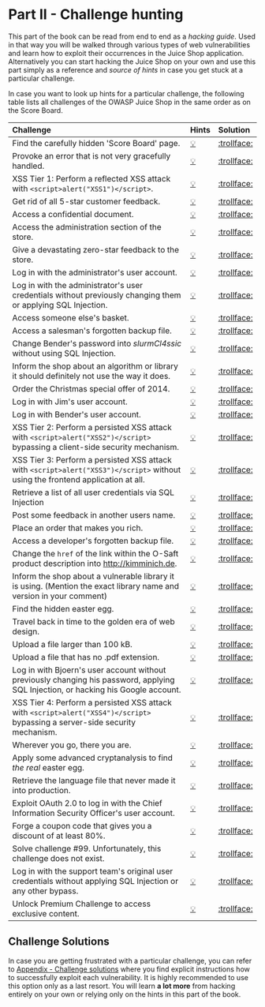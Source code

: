 # Part II - Challenge hunting

This part of the book can be read from end to end as a _hacking guide_.
Used in that way you will be walked through various types of web
vulnerabilities and learn how to exploit their occurrences in the Juice
Shop application. Alternatively you can start hacking the Juice Shop on
your own and use this part simply as a reference and _source of hints_
in case you get stuck at a particular challenge.

In case you want to look up hints for a particular challenge, the
following table lists all challenges of the OWASP Juice Shop in the same
order as on the Score Board.

| Challenge                                                                                                                          | Hints                                                                                                                                   | Solution                                                                                                                                          |
|:-----------------------------------------------------------------------------------------------------------------------------------|:----------------------------------------------------------------------------------------------------------------------------------------|:--------------------------------------------------------------------------------------------------------------------------------------------------|
| Find the carefully hidden 'Score Board' page.                                                                                      | [ :bulb: ](score-board.md#find-the-carefully-hidden-score-board-page)                                                                   | [ :trollface: ](../appendix/README.md#find-the-carefully-hidden-score-board-page)                                                                 |
| Provoke an error that is not very gracefully handled.                                                                              | [ :bulb: ](leakage.md#provoke-an-error-that-is-not-very-gracefully-handled)                                                             | [ :trollface: ](../appendix/README.md#provoke-an-error-that-is-not-very-gracefully-handled)                                                       |
| XSS Tier 1: Perform a reflected XSS attack with `<script>alert("XSS1")</script>`.                                                  | [ :bulb: ](xss.md#xss-tier-1-perform-a-reflected-xss-attack)                                                                            | [ :trollface: ](../appendix/README.md#xss-tier-1-perform-a-reflected-xss-attack)                                                                  |
| Get rid of all 5-star customer feedback.                                                                                           | [ :bulb: ](privilege-escalation.md#get-rid-of-all-5-star-customer-feedback)                                                             | [ :trollface: ](../appendix/README.md#get-rid-of-all-5-star-customer-feedback)                                                                    |
| Access a confidential document.                                                                                                    | [ :bulb: ](forgotten-content.md#access-a-confidential-document)                                                                         | [ :trollface: ](../appendix/README.md#access-a-confidential-document)                                                                             |
| Access the administration section of the store.                                                                                    | [ :bulb: ](privilege-escalation.md#access-the-administration-section-of-the-store)                                                      | [ :trollface: ](../appendix/README.md#access-the-administration-section-of-the-store)                                                             |
| Give a devastating zero-star feedback to the store.                                                                                | [ :bulb: ](validation.md#give-a-devastating-zero-star-feedback-to-the-store)                                                            | [ :trollface: ](../appendix/README.md#give-a-devastating-zero-star-feedback-to-the-store)                                                         |
| Log in with the administrator's user account.                                                                                      | [ :bulb: ](sqli.md#log-in-with-the-administrators-user-account)                                                                         | [ :trollface: ](../appendix/README.md#log-in-with-the-administrators-user-account)                                                                |
| Log in with the administrator's user credentials without previously changing them or applying SQL Injection.                       | [ :bulb: ](weak-security.md#log-in-with-the-administrators-user-credentials-without-previously-changing-them-or-applying-sql-injection) | [ :trollface: ](../appendix/README.md#log-in-with-the-administrators-user-credentials-without-previously-changing-them-or-applying-sql-injection) |
| Access someone else's basket.                                                                                                      | [ :bulb: ](privilege-escalation.md#access-someone-elses-basket)                                                                         | [ :trollface: ](../appendix/README.md#access-someone-elses-basket)                                                                                |
| Access a salesman's forgotten backup file.                                                                                         | [ :bulb: ](forgotten-content.md#access-a-salesmans-forgotten-backup-file)                                                               | [ :trollface: ](../appendix/README.md#access-a-salesmans-forgotten-backup-file)                                                                   |
| Change Bender's password into _slurmCl4ssic_ without using SQL Injection.                                                          | [ :bulb: ](csrf.md#change-benders-password-into-slurmcl4ssic-without-using-sql-injection)                                               | [ :trollface: ](../appendix/README.md#change-benders-password-into-slurmcl4ssic-without-using-sql-injection)                                      |
| Inform the shop about an algorithm or library it should definitely not use the way it does.                                        | [ :bulb: ](crypto.md#inform-the-shop-about-an-algorithm-or-library-it-should-definitely-not-use-the-way-it-does)                        | [ :trollface: ](../appendix/README.md#inform-the-shop-about-an-algorithm-or-library-it-should-definitely-not-use-the-way-it-does)                 |
| Order the Christmas special offer of 2014.                                                                                         | [ :bulb: ](sqli.md#order-the-christmas-special-offer-of-2014)                                                                           | [ :trollface: ](../appendix/README.md#order-the-christmas-special-offer-of-2014)                                                                  |
| Log in with Jim's user account.                                                                                                    | [ :bulb: ](sqli.md#log-in-with-jims-user-account)                                                                                       | [ :trollface: ](../appendix/README.md#log-in-with-jims-user-account)                                                                              |
| Log in with Bender's user account.                                                                                                 | [ :bulb: ](sqli.md#log-in-with-benders-user-account)                                                                                    | [ :trollface: ](../appendix/README.md#log-in-with-benders-user-account)                                                                           |
| XSS Tier 2: Perform a persisted XSS attack with `<script>alert("XSS2")</script>` bypassing a client-side security mechanism.       | [ :bulb: ](xss.md#xss-tier-2-perform-a-persisted-xss-attack-bypassing-a-client-side-security-mechanism)                                 | [ :trollface: ](../appendix/README.md#xss-tier-2-perform-a-persisted-xss-attack-bypassing-a-client-side-security-mechanism)                       |
| XSS Tier 3: Perform a persisted XSS attack with `<script>alert("XSS3")</script>` without using the frontend application at all.    | [ :bulb: ](xss.md#xss-tier-3-perform-a-persisted-xss-attack-without-using-the-frontend-application-at-all)                              | [ :trollface: ](../appendix/README.md#xss-tier-3-perform-a-persisted-xss-attack-without-using-the-frontend-application-at-all)                    |
| Retrieve a list of all user credentials via SQL Injection                                                                          | [ :bulb: ](sqli.md#retrieve-a-list-of-all-user-credentials-via-sql-injection)                                                           | [ :trollface: ](../appendix/README.md#retrieve-a-list-of-all-user-credentials-via-sql-injection)                                                  |
| Post some feedback in another users name.                                                                                          | [ :bulb: ](privilege-escalation.md#post-some-feedback-in-another-users-name)                                                            | [ :trollface: ](../appendix/README.md#post-some-feedback-in-another-users-name)                                                                   |
| Place an order that makes you rich.                                                                                                | [ :bulb: ](validation.md#place-an-order-that-makes-you-rich)                                                                            | [ :trollface: ](../appendix/README.md#place-an-order-that-makes-you-rich)                                                                         |
| Access a developer's forgotten backup file.                                                                                        | [ :bulb: ](forgotten-content.md#access-a-developers-forgotten-backup-file)                                                              | [ :trollface: ](../appendix/README.md#access-a-developers-forgotten-backup-file)                                                                  |
| Change the `href` of the link within the O-Saft product description into http://kimminich.de.                                      | [ :bulb: ](privilege-escalation.md#change-the-href-of-the-link-within-the-o-saft-product-description)                                   | [ :trollface: ](../appendix/README.md#change-the-href-of-the-link-within-the-o-saft-product-description)                                          |
| Inform the shop about a vulnerable library it is using. (Mention the exact library name and version in your comment)               | [ :bulb: ](crypto.md#inform-the-shop-about-a-vulnerable-library-it-is-using)                                                            | [ :trollface: ](../appendix/README.md#inform-the-shop-about-a-vulnerable-library-it-is-using)                                                     |
| Find the hidden easter egg.                                                                                                        | [ :bulb: ](forgotten-content.md#find-the-hidden-easter-egg)                                                                             | [ :trollface: ](../appendix/README.md#find-the-hidden-easter-egg)                                                                                 |
| Travel back in time to the golden era of web design.                                                                               | [ :bulb: ](forgotten-content.md#travel-back-in-time-to-the-golden-era-of-web-design)                                                    | [ :trollface: ](../appendix/README.md#travel-back-in-time-to-the-golden-era-of-web-design)                                                        |
| Upload a file larger than 100 kB.                                                                                                  | [ :bulb: ](validation.md#upload-a-file-larger-than-100-kb)                                                                              | [ :trollface: ](../appendix/README.md#upload-a-file-larger-than-100-kb)                                                                           |
| Upload a file that has no .pdf extension.                                                                                          | [ :bulb: ](validation.md#upload-a-file-that-has-no-pdf-extension)                                                                       | [ :trollface: ](../appendix/README.md#upload-a-file-that-has-no-pdf-extension)                                                                    |
| Log in with Bjoern's user account without previously changing his password, applying SQL Injection, or hacking his Google account. | [ :bulb: ](weak-security.md#log-in-with-bjoerns-user-account)                                                                           | [ :trollface: ](../appendix/README.md#log-in-with-bjoerns-user-account)                                                                           |
| XSS Tier 4: Perform a persisted XSS attack with `<script>alert("XSS4")</script>` bypassing a server-side security mechanism.       | [ :bulb: ](xss.md#xss-tier-4-perform-a-persisted-xss-attack-bypassing-a-server-side-security-mechanism)                                 | [ :trollface: ](../appendix/README.md#xss-tier-4-perform-a-persisted-xss-attack-bypassing-a-server-side-security-mechanism)                       |
| Wherever you go, there you are.                                                                                                    | [ :bulb: ](weak-security.md#wherever-you-go-there-you-are)                                                                              | [ :trollface: ](../appendix/README.md#wherever-you-go-there-you-are)                                                                              |
| Apply some advanced cryptanalysis to find _the real_ easter egg.                                                                   | [ :bulb: ](crypto.md#apply-some-advanced-cryptanalysis-to-find-the-real-easter-egg)                                                     | [ :trollface: ](../appendix/README.md#apply-some-advanced-cryptanalysis-to-find-the-real-easter-egg)                                              |
| Retrieve the language file that never made it into production.                                                                     | [ :bulb: ](forgotten-content.md#retrieve-the-language-file-that-never-made-it-into-production)                                          | [ :trollface: ](../appendix/README.md#retrieve-the-language-file-that-never-made-it-into-production)                                              |
| Exploit OAuth 2.0 to log in with the Chief Information Security Officer's user account.                                            | [ :bulb: ](weak-security.md#exploit-oauth-20-to-log-in-with-the-cisos-user-account)                                                     | [ :trollface: ](../appendix/README.md#exploit-oauth-20-to-log-in-with-the-chief-information-security-officers-user-account)                       |
| Forge a coupon code that gives you a discount of at least 80%.                                                                     | [ :bulb: ](crypto.md#forge-a-coupon-code-that-gives-you-a-discount-of-at-least-80)                                                      | [ :trollface: ](../appendix/README.md#forge-a-coupon-code-that-gives-you-a-discount-of-at-least-80)                                               |
| Solve challenge #99. Unfortunately, this challenge does not exist.                                                                 | [ :bulb: ](crypto.md#solve-challenge-99)                                                                                                | [ :trollface: ](../appendix/README.md#solve-challenge-99)                                                                                         |
| Log in with the support team's original user credentials without applying SQL Injection or any other bypass.                       | [ :bulb: ](weak-security.md#log-in-with-the-support-teams-original-user-credentials)                                                    | [ :trollface: ](../appendix/README.md#log-in-with-the-support-teams-original-user-credentials)                                                    |
| Unlock Premium Challenge to access exclusive content.                                                                              | [ :bulb: ](crypto.md#unlock-premium-challenge-to-access-exclusive-content)                                                              | [ :trollface: ](../appendix/README.md#unlock-premium-challenge-to-access-exclusive-content)                                                       |

## Challenge Solutions

In case you are getting frustrated with a particular challenge, you can
refer to [Appendix - Challenge solutions](/appendix/README.md) where you
find explicit instructions how to successfully exploit each
vulnerability. It is highly recommended to use this option only as a
last resort. You will learn __a lot more__ from hacking entirely on your
own or relying only on the hints in this part of the book.
